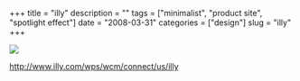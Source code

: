+++
title = "illy"
description = ""
tags = ["minimalist", "product site", "spotlight effect"]
date = "2008-03-31"
categories = ["design"]
slug = "illy"
+++


 

  <div id="screens-thumbs" class="clearfix">
    <div class="txt-center" id="design-submission"><a href="http://www.illy.com/wps/wcm/connect/us/illy"><img id='bluga-thumbnail-765' class='bluga-thumbnail large' src='http://media.konigi.com/bluga/
wt47f2757a29c20.jpg'/></a></div>  
  </div>   
<p><a href="http://www.illy.com/wps/wcm/connect/us/illy">http://www.illy.com/wps/wcm/connect/us/illy</a></p>




